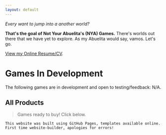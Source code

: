 ```yaml
---
layout: default
---
```


_Every want to jump into a another world?_

**That's the goal of Not Your Abuelita's (NYA) Games.** There's worlds out there that we have yet to explore. As my Abuelita would say, vamos. Let's go.

[View my Online Resume/CV](./resume.html).

# Games In Development

The following games are in development and open to testing/feedback:
N/A.

## All Products

> Games ready to buy! Click below.




```
This website was built using GitHub Pages, templates available online. First time website-builder, apologies for errors!
```


